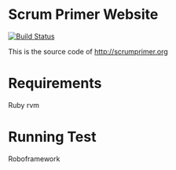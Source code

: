 Scrum Primer Website
====================
[![Build Status](https://travis-ci.org/basvodde/scrumprimer.png?branch=master)](https://travis-ci.org/basvodde/scrumprimer)

This is the source code of http://scrumprimer.org

Requirements
============
Ruby rvm

Running Test
============
Roboframework
